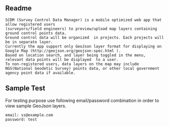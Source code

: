 ## Readme

	SCDM (Survey Control Data Manager) is a mobile optimized web app that allow registered users
	(surveyors/field engineers) to preview/upload map layers containing ground control points data.
	Ground control data will be organized  in projects. Each projects will be in separate layer.
	Currently the app support only GeoJson layer format for displaying on Google Map (http://geojson.org/geojson-spec.html ).
	Based on location search, and layer being toggled in the menu, relevant data points will be displayed  to a user.
	To non-registered users, data layers on the map may include NGS(National Geodetic Survey) points data, or other local government agency point data if available.

## Sample Test

   For testing purpose use following email/password combination in order to view sample GeoJson layers.


    email: ss@example.com
	password: test



